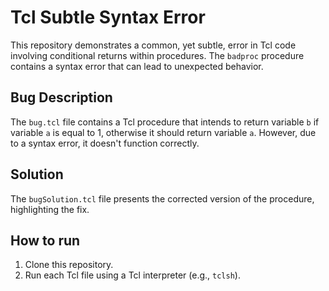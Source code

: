 # Tcl Subtle Syntax Error

This repository demonstrates a common, yet subtle, error in Tcl code involving conditional returns within procedures.  The `badproc` procedure contains a syntax error that can lead to unexpected behavior.

## Bug Description
The `bug.tcl` file contains a Tcl procedure that intends to return variable `b` if variable `a` is equal to 1, otherwise it should return variable `a`. However, due to a syntax error, it doesn't function correctly.

## Solution
The `bugSolution.tcl` file presents the corrected version of the procedure, highlighting the fix.

## How to run
1.  Clone this repository.
2.  Run each Tcl file using a Tcl interpreter (e.g., `tclsh`).